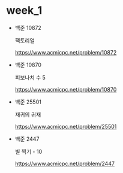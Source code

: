 # week_1

- 백준 10872
  
  팩토리얼
  
  https://www.acmicpc.net/problem/10872

- 백준 10870
  
  피보나치 수 5
  
  https://www.acmicpc.net/problem/10870

- 백준 25501
  
  재귀의 귀재
  
  https://www.acmicpc.net/problem/25501

- 백준 2447
  
  별 찍기 - 10
  
  https://www.acmicpc.net/problem/2447

